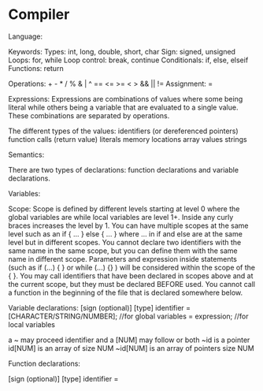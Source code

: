 # Compiler

Language:

Keywords:
Types: int, long, double, short, char
Sign: signed, unsigned
Loops: for, while
Loop control: break, continue
Conditionals: if, else, elseif
Functions: return


Operations: + - * / % & | ^ == <= >= < > && || !=
Assignment: =

Expressions:
Expressions are combinations of values where some being literal while others being a variable that are evaluated to a single value. 
These combinations are separated by operations.

The different types of the values:
identifiers (or dereferenced pointers)
function calls (return value)
literals
memory locations
array values
strings

Semantics:


There are two types of declarations: function declarations and variable declarations.

Variables: 

Scope:
Scope is defined by different levels starting at level 0 where the global variables are while local variables are level 1+. Inside any curly braces increases the level by 1. You can have multiple scopes at the same level such as an if { ... } else { ... } where ... in if and else are at the same level but in different scopes. You cannot declare two identifiers with the same name in the same scope, but you can define them with the same name in different scope. Parameters and expression inside statements (such as if (...) { } or while (...) {} ) will be considered within the scope of the { }. You may call identifiers that have been declared in scopes above and at the current scope, but they must be declared BEFORE used. You cannot call a function in the beginning of the file that is declared somewhere below.

Variable declarations:
[sign (optional)] [type] identifier = [CHARACTER/STRING/NUMBER]; //for global variables
                                    = expression; //for local variables
                                 

a ~ may proceed identifier and a [NUM] may follow or both
~id is a pointer
id[NUM] is an array of size NUM
~id[NUM] is an array of pointers size NUM

Function declarations:

[sign (optional)] [type] identifier = 
